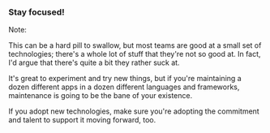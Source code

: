 <!-- .slide: class="has-background-image" data-background-image="resources/doug.jpg" data-background-position="center top" data-background-size="cover" -->

### Stay focused!

Note:

This can be a hard pill to swallow, but most teams are good at a small set of technologies; there's a whole lot of stuff that they're not so good at. In fact, I'd argue that there's quite a bit they rather suck at.

It's great to experiment and try new things, but if you're maintaining a dozen different apps in a dozen different languages and frameworks, maintenance is going to be the bane of your existence.

If you adopt new technologies, make sure you're adopting the commitment and talent to support it moving forward, too.
